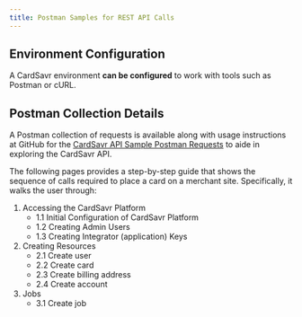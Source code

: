 ```yaml
---
title: Postman Samples for REST API Calls
---
```


## Environment Configuration
A CardSavr environment **can be configured** to work with tools such as Postman or cURL.

## Postman Collection Details
A Postman collection of requests is available along with usage instructions at 
GitHub for the [CardSavr API Sample Postman Requests](https://github.com/swch/Strivve-SDK/tree/master/postman-samples 
"Strivve-SDK") to aide in exploring the CardSavr API.

The following pages provides a step-by-step guide that shows the sequence of calls required
to place a card on a merchant site. Specifically, it walks the user through:
                                    
1. Accessing the CardSavr Platform
    * 1.1 Initial Configuration of CardSavr Platform
    * 1.2 Creating Admin Users
    * 1.3 Creating Integrator (application) Keys
2. Creating Resources
    * 2.1 Create user
    * 2.2 Create card
    * 2.3 Create billing address
    * 2.4 Create account
3. Jobs
    * 3.1 Create job

